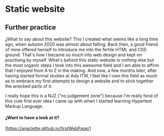 # Static website

## Further practice

¿What to say about this website?
This I created what seems like a long time ago, when autumn 2020 was almost about falling. Back then, a good friend of mine offered herself to introduce me into the fertile HTML and CSS ground. That's how I became so much into web design and kept on practising by myself. 
What's behind this static website is nothing else but the most organic steps I took into this awesome field and I am able to affirm that I enjoyed from A to Z in the making. 
And now, a few months later, after having started formal studies at Ada ITW, I feel like I own this field as much as to embrace my first attempts to design a website and to stick together the wrecked parts of it. 

I really hope this is a NJZ ("no judgement zone") because I'm really fond of this cute first ever idea I came up with when I started learning Hypertext Markup Language.

#### ¿Want to have a look at it?

[https://anaclette.github.io/firstWebPage/]
